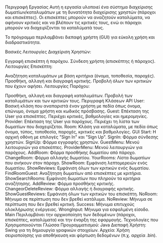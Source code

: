 Περιγραφή Εργασίας
Αυτή η εργασία υλοποιεί ένα σύστημα διαχείρισης δωματίων/καταλυμάτων με τη δυνατότητα διαχείρισης χρηστών (πάροχοι και επισκέπτες). Οι επισκέπτες μπορούν να αναζητούν καταλύματα, να αφήνουν κριτικές και να βλέπουν τις κριτικές τους, ενώ οι πάροχοι μπορούν να διαχειρίζονται τα καταλύματά τους.

Το πρόγραμμα περιλαμβάνει διεπαφή χρήστη (GUI) για εύκολη χρήση και διαδραστικότητα.

Βασικές Λειτουργίες
Διαχείριση Χρηστών:

Εγγραφή επισκέπτη ή παρόχου.
Σύνδεση χρήστη (επισκέπτης ή πάροχος).
Λειτουργίες Επισκέπτη:

Αναζήτηση καταλυμάτων με βάση κριτήρια (όνομα, τοποθεσία, παροχές).
Προσθήκη, αλλαγή και διαγραφή κριτικής.
Προβολή όλων των κριτικών που έχουν αφήσει.
Λειτουργίες Παρόχου:

Προσθήκη, αλλαγή και διαγραφή καταλυμάτων.
Προβολή των καταλυμάτων και των κριτικών τους.
Περιγραφή Κλάσεων
API
User: Βασική κλάση που αναπαριστά έναν χρήστη με πεδία όπως όνομα, επώνυμο, όνομα χρήστη και κωδικός πρόσβασης.
Guest: Επέκταση της User για επισκέπτες. Περιέχει κριτικές, βαθμολογίες και ημερομηνίες.
Provider: Επέκταση της User για παρόχους. Περιέχει τη λίστα των δωματίων που διαχειρίζεται.
Room: Κλάση για καταλύματα, με πεδία όπως όνομα, τύπος, τοποθεσία, παροχές, κριτικές και βαθμολογίες.
GUI
Start: Η αρχική οθόνη με επιλογές "Sign In" και "Sign Up".
SignIn: Φόρμα σύνδεσης χρηστών.
SignUp: Φόρμα εγγραφής χρηστών.
GuestMenu: Μενού λειτουργιών για επισκέπτες.
ProviderMenu: Μενού λειτουργιών για παρόχους.
AddRoom: Φόρμα προσθήκης δωματίου από πάροχο.
ChangeRoom: Φόρμα αλλαγής δωματίου.
YourRooms: Λίστα δωματίων που ανήκουν στον πάροχο.
ShowRoom: Εμφάνιση λεπτομερειών ενός δωματίου.
ShowReviews: Εμφάνιση όλων των κριτικών ενός δωματίου.
FindRoomGuest: Αναζήτηση δωματίων από επισκέπτες με κριτήρια.
ShowSearchRooms: Εμφάνιση δωματίων που πληρούν τα κριτήρια αναζήτησης.
AddReview: Φόρμα προσθήκης κριτικής.
ChangeorDeleteReview: Φόρμα αλλαγής ή διαγραφής κριτικής.
ShowGuestReviews: Εμφάνιση όλων των κριτικών του επισκέπτη.
NoRoom: Μήνυμα σε περίπτωση που δεν βρεθεί κατάλυμα.
NoReview: Μήνυμα σε περίπτωση που δεν βρεθεί κριτική.
Success: Μήνυμα επιτυχούς ολοκλήρωσης ενέργειας.
WrongInput: Μήνυμα για εσφαλμένη είσοδο.
Main
Περιλαμβάνει την αρχικοποίηση των δεδομένων (πάροχοι, επισκέπτες, καταλύματα) και την έναρξη της εφαρμογής.
Τεχνολογίες που Χρησιμοποιούνται
Γλώσσα Προγραμματισμού: Java
Διεπαφή Χρήστη: Swing για τη δημιουργία γραφικών στοιχείων.
Αρχεία: Χρήση σειριοποίησης για αποθήκευση και φόρτωση δεδομένων (π.χ. αρχεία .bin).
